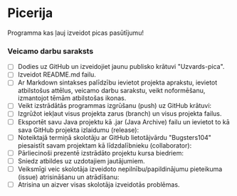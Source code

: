 # Picerija
Programma kas ļauj izveidot picas pasūtījumu!

### Veicamo darbu saraksts
- [ ] Dodies uz GitHub un izveidojiet jaunu publisko krātuvi "Uzvards-pica".
- [ ] Izveidot README.md failu.
- [ ] Ar Markdown sintakses palīdzību ievietot projekta aprakstu, ievietot atbilstošus attēlus, veicamo darbu sarakstu, veikt noformēšanu, izmantojot tēmām atbilstošas ikonas.
- [ ] Veikt izstrādātās programmas izgrūšanu (push) uz GitHub krātuvi:
- [ ] Izgrūžot iekļaut visus projekta zarus (branch) un visus projekta failus.
- [ ] Eksportēt savu Java projektu kā .jar (Java Archive) failu un ievietot to kā sava GitHub projekta izlaidumu (release):
- [ ] Noteiktajā termiņā skolotāju ar GitHub lietotājvārdu "Bugsters104" piesaistīt savam projektam kā līdzdalībnieku (collaborator):
- [ ] Pārliecinoši prezentē izstrādāto projektu kursa biedriem:
- [ ] Sniedz atbildes uz uzdotajiem jautājumiem.
- [ ] Veiksmīgi veic skolotāja izveidoto nepilnību/papildinājumu pieteikuma (issue) atrisināšanu un atrādīšanu:
- [ ] Atrisina un aizver visas skolotāja izveidotās problēmas.
